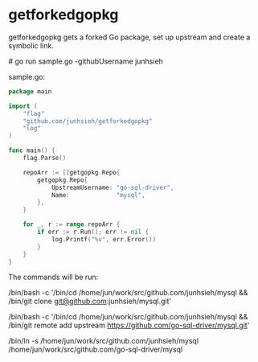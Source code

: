 # getforkedgopkg
getforkedgopkg gets a forked Go package, set up upstream and create a symbolic link.

\# go run sample.go -githubUsername junhsieh

sample.go:

```go
package main

import (
	"flag"
	"github.com/junhsieh/getforkedgopkg"
	"log"
)

func main() {
	flag.Parse()

	repoArr := []getgopkg.Repo{
		getgopkg.Repo{
			UpstreamUsername: "go-sql-driver",
			Name:             "mysql",
		},
	}

	for _, r := range repoArr {
		if err := r.Run(); err != nil {
			log.Printf("%v", err.Error())
		}
	}
}
```

The commands will be run:

/bin/bash -c '/bin/cd /home/jun/work/src/github.com/junhsieh/mysql && /bin/git clone git@github.com:junhsieh/mysql.git'

/bin/bash -c '/bin/cd /home/jun/work/src/github.com/junhsieh/mysql && /bin/git remote add upstream https://github.com/go-sql-driver/mysql.git'

/bin/ln -s /home/jun/work/src/github.com/junhsieh/mysql /home/jun/work/src/github.com/go-sql-driver/mysql

